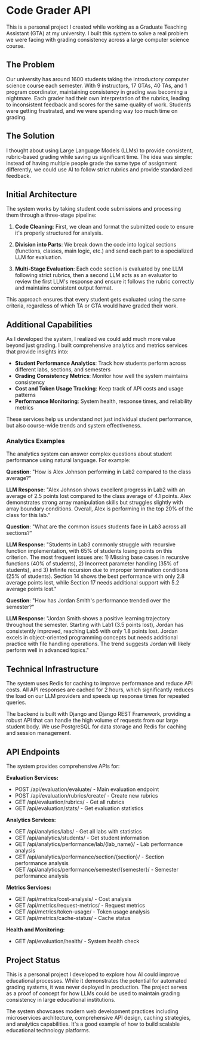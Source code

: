 # Code Grader API

This is a personal project I created while working as a Graduate Teaching Assistant (GTA) at my university. I built this system to solve a real problem we were facing with grading consistency across a large computer science course.

## The Problem

Our university has around 1600 students taking the introductory computer science course each semester. With 9 instructors, 17 GTAs, 40 TAs, and 1 program coordinator, maintaining consistency in grading was becoming a nightmare. Each grader had their own interpretation of the rubrics, leading to inconsistent feedback and scores for the same quality of work. Students were getting frustrated, and we were spending way too much time on grading.

## The Solution

I thought about using Large Language Models (LLMs) to provide consistent, rubric-based grading while saving us significant time. The idea was simple: instead of having multiple people grade the same type of assignment differently, we could use AI to follow strict rubrics and provide standardized feedback.

## Initial Architecture

The system works by taking student code submissions and processing them through a three-stage pipeline:

1. **Code Cleaning**: First, we clean and format the submitted code to ensure it's properly structured for analysis.

2. **Division into Parts**: We break down the code into logical sections (functions, classes, main logic, etc.) and send each part to a specialized LLM for evaluation.

3. **Multi-Stage Evaluation**: Each code section is evaluated by one LLM following strict rubrics, then a second LLM acts as an evaluator to review the first LLM's response and ensure it follows the rubric correctly and maintains consistent output format.

This approach ensures that every student gets evaluated using the same criteria, regardless of which TA or GTA would have graded their work.

## Additional Capabilities

As I developed the system, I realized we could add much more value beyond just grading. I built comprehensive analytics and metrics services that provide insights into:

- **Student Performance Analytics**: Track how students perform across different labs, sections, and semesters
- **Grading Consistency Metrics**: Monitor how well the system maintains consistency
- **Cost and Token Usage Tracking**: Keep track of API costs and usage patterns
- **Performance Monitoring**: System health, response times, and reliability metrics

These services help us understand not just individual student performance, but also course-wide trends and system effectiveness.

### Analytics Examples

The analytics system can answer complex questions about student performance using natural language. For example:

**Question**: "How is Alex Johnson performing in Lab2 compared to the class average?"

**LLM Response**: "Alex Johnson shows excellent progress in Lab2 with an average of 2.5 points lost compared to the class average of 4.1 points. Alex demonstrates strong array manipulation skills but struggles slightly with array boundary conditions. Overall, Alex is performing in the top 20% of the class for this lab."

**Question**: "What are the common issues students face in Lab3 across all sections?"

**LLM Response**: "Students in Lab3 commonly struggle with recursive function implementation, with 65% of students losing points on this criterion. The most frequent issues are: 1) Missing base cases in recursive functions (40% of students), 2) Incorrect parameter handling (35% of students), and 3) Infinite recursion due to improper termination conditions (25% of students). Section 14 shows the best performance with only 2.8 average points lost, while Section 17 needs additional support with 5.2 average points lost."

**Question**: "How has Jordan Smith's performance trended over the semester?"

**LLM Response**: "Jordan Smith shows a positive learning trajectory throughout the semester. Starting with Lab1 (3.5 points lost), Jordan has consistently improved, reaching Lab5 with only 1.8 points lost. Jordan excels in object-oriented programming concepts but needs additional practice with file handling operations. The trend suggests Jordan will likely perform well in advanced topics."

## Technical Infrastructure

The system uses Redis for caching to improve performance and reduce API costs. All API responses are cached for 2 hours, which significantly reduces the load on our LLM providers and speeds up response times for repeated queries.

The backend is built with Django and Django REST Framework, providing a robust API that can handle the high volume of requests from our large student body. We use PostgreSQL for data storage and Redis for caching and session management.

## API Endpoints

The system provides comprehensive APIs for:

**Evaluation Services:**
- POST /api/evaluation/evaluate/ - Main evaluation endpoint
- POST /api/evaluation/rubrics/create/ - Create new rubrics
- GET /api/evaluation/rubrics/ - Get all rubrics
- GET /api/evaluation/stats/ - Get evaluation statistics

**Analytics Services:**
- GET /api/analytics/labs/ - Get all labs with statistics
- GET /api/analytics/students/ - Get student information
- GET /api/analytics/performance/lab/{lab_name}/ - Lab performance analysis
- GET /api/analytics/performance/section/{section}/ - Section performance analysis
- GET /api/analytics/performance/semester/{semester}/ - Semester performance analysis

**Metrics Services:**
- GET /api/metrics/cost-analysis/ - Cost analysis
- GET /api/metrics/request-metrics/ - Request metrics
- GET /api/metrics/token-usage/ - Token usage analysis
- GET /api/metrics/cache-status/ - Cache status

**Health and Monitoring:**
- GET /api/evaluation/health/ - System health check

## Project Status

This is a personal project I developed to explore how AI could improve educational processes. While it demonstrates the potential for automated grading systems, it was never deployed in production. The project serves as a proof of concept for how LLMs could be used to maintain grading consistency in large educational institutions.

The system showcases modern web development practices including microservices architecture, comprehensive API design, caching strategies, and analytics capabilities. It's a good example of how to build scalable educational technology platforms. 